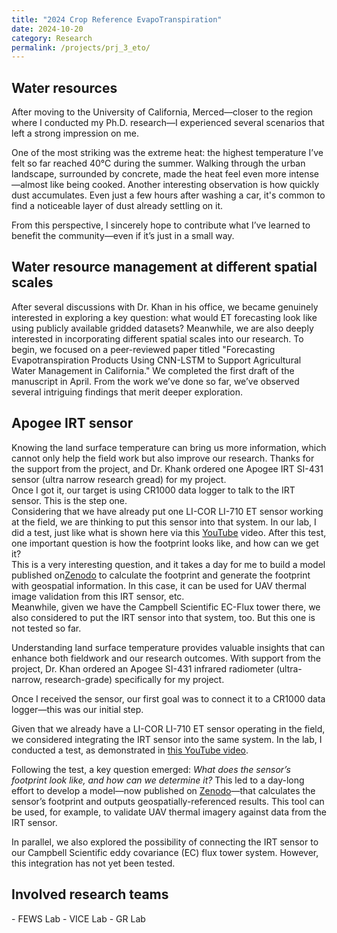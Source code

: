 ```yaml
---
title: "2024 Crop Reference EvapoTranspiration"
date: 2024-10-20
category: Research 
permalink: /projects/prj_3_eto/
---
```


<h2>Water resources</h2>
<p>After moving to the University of California, Merced—closer to the region where I conducted my Ph.D. research—I experienced several scenarios that left a strong impression on me.</p>
<p>One of the most striking was the extreme heat: the highest temperature I’ve felt so far reached 40°C during the summer. Walking through the urban landscape, surrounded by concrete, made the heat feel even more intense—almost like being cooked. Another interesting observation is how quickly dust accumulates. Even just a few hours after washing a car, it's common to find a noticeable layer of dust already settling on it.</p>
<p>From this perspective, I sincerely hope to contribute what I’ve learned to benefit the community—even if it’s just in a small way.</p>

<h2>Water resource management at different spatial scales</h2>
After several discussions with Dr. Khan in his office, we became genuinely interested in exploring a key question: what would ET forecasting look like using publicly available gridded datasets? Meanwhile, we are also deeply interested in incorporating different spatial scales into our research. To begin, we focused on a peer-reviewed paper titled "Forecasting Evapotranspiration Products Using CNN-LSTM to Support Agricultural Water Management in California." We completed the first draft of the manuscript in April. From the work we’ve done so far, we’ve observed several intriguing findings that merit deeper exploration.
<!-- <h3>ECFT<sup>+</sup> design</h3>
<p>Step 1 - Assembling a tralier<br>
We have purchased a tralier online. For more details and stories, Dr. Safeeq Khan can tell you. <br>
Dr. Khan and me assembled the trailer based on the manual. During the assembling, we found that this YouTube video is very helpful to build this <a href="https://www.youtube.com/watch?v=QL-F22P8uC8" target="_blank">Haul-Master 5*10 size trailer</a>. 
</p> -->

<!-- <h3>Step 2 - ECFT<sup>+</sup> basement design </h3> -->
<!-- Our first design for the ECFT<sup>+</sup> looks like this picture. -->
<!-- <img src="/images/projects/ECFT/ECFT_1.PNG" alt="Hometown" style="width: 400px; float: left; margin: 5px 5px 5px 10px;"> -->

<h2>Apogee IRT sensor</h2>
Knowing the land surface temperature can bring us more information, which cannot only help the field work but also improve our research. Thanks for the support from the project, and Dr. Khank ordered one Apogee IRT SI-431 sensor (ultra narrow research gread) for my project. <br>
Once I got it, our target is using CR1000 data logger to talk to the IRT sensor. This is the step one.<br>
Considering that we have already put one LI-COR LI-710 ET sensor working at the field, we are thinking to put this sensor into that system. In our lab, I did a test, just like what is shown here via this <a href="https://www.youtube.com/watch?v=2qGr7isubBE" target="_blank">YouTube</a> video. After this test, one important question is how the footprint looks like, and how can we get it?<br> 
This is a very interesting question, and it takes a day for me to build a model published on<a href="https://doi.10.5281/zenodo.15871684" target="_blank">Zenodo</a> to calculate the footprint and generate the footprint with geospatial information. In this case, it can be used for UAV thermal image validation from this IRT sensor, etc. <br>
Meanwhile, given we have the Campbell Scientific EC-Flux tower there, we also considered to put the IRT sensor into that system, too. But this one is not tested so far.

Understanding land surface temperature provides valuable insights that can enhance both fieldwork and our research outcomes. With support from the project, Dr. Khan ordered an Apogee SI-431 infrared radiometer (ultra-narrow, research-grade) specifically for my project.

Once I received the sensor, our first goal was to connect it to a CR1000 data logger—this was our initial step.

Given that we already have a LI-COR LI-710 ET sensor operating in the field, we considered integrating the IRT sensor into the same system. In the lab, I conducted a test, as demonstrated in [this YouTube video](https://www.youtube.com/watch?v=2qGr7isubBE).

Following the test, a key question emerged: *What does the sensor’s footprint look like, and how can we determine it?* This led to a day-long effort to develop a model—now published on [Zenodo](https://doi.10.5281/zenodo.15871684)—that calculates the sensor’s footprint and outputs geospatially-referenced results. This tool can be used, for example, to validate UAV thermal imagery against data from the IRT sensor.

In parallel, we also explored the possibility of connecting the IRT sensor to our Campbell Scientific eddy covariance (EC) flux tower system. However, this integration has not yet been tested.



<h2>Involved research teams</h2>
- FEWS Lab
- VICE Lab
- GR Lab
